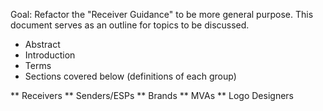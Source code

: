 Goal: Refactor the "Receiver Guidance" to be more general purpose.  This document serves as an outline for topics to be discussed.


* Abstract
* Introduction
* Terms
* Sections covered below (definitions of each group)

** Receivers
** Senders/ESPs
** Brands
** MVAs
** Logo Designers
